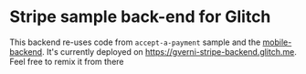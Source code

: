 # Stripe sample back-end for Glitch

This backend re-uses code from `accept-a-payment` sample and the [mobile-backend](https://github.com/stripe/example-mobile-backend). It's currently deployed on https://gverni-stripe-backend.glitch.me. Feel free to remix it from there
